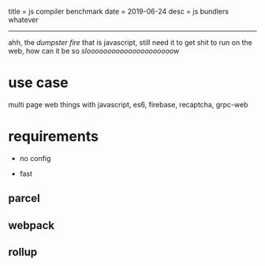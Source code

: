 title = js compiler benchmark
date = 2019-06-24
desc = js bundlers whatever

---

ahh,
the _dumpster fire_ that is javascript,
still need it to get shit to run on the web,
how can it be so _slooooooooooooooooooooow_

# use case

multi page web things with javascript,
es6, firebase, recaptcha, grpc-web

# requirements

- no config

- fast

## parcel

## webpack

## rollup
